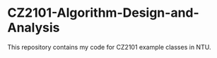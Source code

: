 # CZ2101-Algorithm-Design-and-Analysis

This repository contains my code for CZ2101 example classes in NTU.

